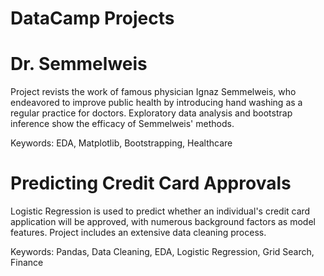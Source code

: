 # DataCamp Projects

# Dr. Semmelweis

Project revists the work of famous physician Ignaz Semmelweis, who endeavored to improve public health by introducing hand washing as a regular practice for doctors. Exploratory data analysis and bootstrap inference show the efficacy of Semmelweis' methods.

Keywords: EDA, Matplotlib, Bootstrapping, Healthcare

# Predicting Credit Card Approvals

Logistic Regression is used to predict whether an individual's credit card application will be approved, with numerous background factors as model features. Project includes an extensive data cleaning process.

Keywords: Pandas, Data Cleaning, EDA, Logistic Regression, Grid Search, Finance
